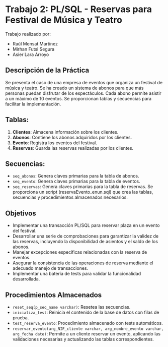 
# Trabajo 2: PL/SQL - Reservas para Festival de Música y Teatro
Trabajo realizado por:
- Raúl Mensat Martínez
- Mirhan Futsi Segura
- Asier Lara Arroyo
## Descripción de la Práctica
Se presenta el caso de una empresa de eventos que organiza un festival de música y teatro. Se ha creado un sistema de abonos para que más personas puedan disfrutar de los espectáculos. Cada abono permite asistir a un máximo de 10 eventos. Se proporcionan tablas y secuencias para facilitar la implementación.

## Tablas:

1. **Clientes**: Almacena información sobre los clientes.
2. **Abonos**: Contiene los abonos adquiridos por los clientes.
3. **Evento**: Registra los eventos del festival.
4. **Reservas**: Guarda las reservas realizadas por los clientes.

## Secuencias:
- `seq_abonos`: Genera claves primarias para la tabla de abonos.
- `seq_evento`: Genera claves primarias para la tabla de eventos.
- `seq_reservas`: Genera claves primarias para la tabla de reservas.
Se proporciona un script (reservaEvento_enun.sql) que crea las tablas, secuencias y procedimientos almacenados necesarios.

## Objetivos

- Implementar una transacción PL/SQL para reservar plaza en un evento del festival.
- Desarrollar una serie de comprobaciones para garantizar la validez de las reservas, incluyendo la disponibilidad de asientos y el saldo de los abonos.
- Manejar excepciones específicas relacionadas con la reserva de eventos.
- Asegurar la consistencia de las operaciones de reserva mediante el adecuado manejo de transacciones.
- Implementar una batería de tests para validar la funcionalidad desarrollada.

## Procedimientos Almacenados

- `reset_seq(p_seq_name varchar)`: Resetea las secuencias.
- `inicializa_test`: Reinicia el contenido de la base de datos con filas de prueba.
- `test_reserva_evento`: Procedimiento almacenado con tests automáticos.
- `reservar_evento(arg_NIF_cliente varchar, arg_nombre_evento varchar, arg_fecha date)`: Permite a un cliente reservar un evento, aplicando las validaciones necesarias y actualizando las tablas correspondientes.

